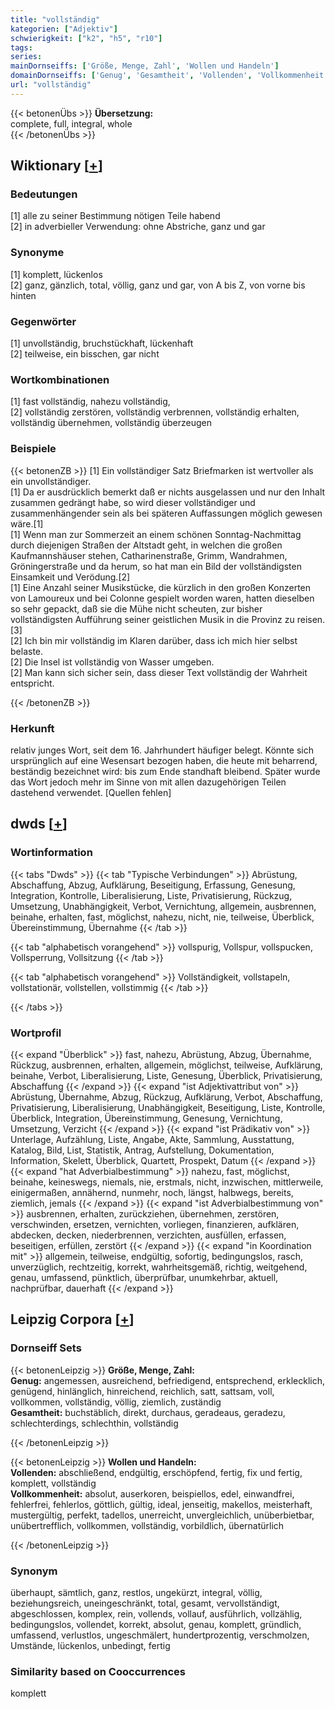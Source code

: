 ```yaml
---
title: "vollständig"
kategorien: ["Adjektiv"]
schwierigkeit: ["k2", "h5", "r10"]
tags:
series:
mainDornseiffs: ['Größe, Menge, Zahl', 'Wollen und Handeln']
domainDornseiffs: ['Genug', 'Gesamtheit', 'Vollenden', 'Vollkommenheit']
url: "vollständig"
---
```


{{< betonenÜbs >}}
**Übersetzung:**  
complete, full, integral, whole  
{{< /betonenÜbs >}}

## Wiktionary [[+](https://de.wiktionary.org/wiki/vollständig)]

### Bedeutungen
[1] alle zu seiner Bestimmung nötigen Teile habend  
[2] in adverbieller Verwendung: ohne Abstriche, ganz und gar  

### Synonyme
[1] komplett, lückenlos  
[2] ganz, gänzlich, total, völlig, ganz und gar, von A bis Z, von vorne bis hinten  

### Gegenwörter
[1] unvollständig, bruchstückhaft, lückenhaft  
[2] teilweise, ein bisschen, gar nicht  

### Wortkombinationen
[1] fast vollständig, nahezu vollständig,  
[2] vollständig zerstören, vollständig verbrennen, vollständig erhalten, vollständig übernehmen, vollständig überzeugen  

### Beispiele
{{< betonenZB >}}
[1] Ein vollständiger Satz Briefmarken ist wertvoller als ein unvollständiger.  
[1] Da er ausdrücklich bemerkt daß er nichts ausgelassen und nur den Inhalt zusammen gedrängt habe, so wird dieser vollständiger und zusammenhängender sein als bei späteren Auffassungen möglich gewesen wäre.[1]  
[1] Wenn man zur Sommerzeit an einem schönen Sonntag-Nachmittag durch diejenigen Straßen der Altstadt geht, in welchen die großen Kaufmannshäuser stehen, Catharinenstraße, Grimm, Wandrahmen, Gröningerstraße und da herum, so hat man ein Bild der vollständigsten Einsamkeit und Verödung.[2]  
[1] Eine Anzahl seiner Musikstücke, die kürzlich in den großen Konzerten von Lamoureux und bei Colonne gespielt worden waren, hatten dieselben so sehr gepackt, daß sie die Mühe nicht scheuten, zur bisher vollständigsten Aufführung seiner geistlichen Musik in die Provinz zu reisen.[3]  
[2] Ich bin mir vollständig im Klaren darüber, dass ich mich hier selbst belaste.  
[2] Die Insel ist vollständig von Wasser umgeben.  
[2] Man kann sich sicher sein, dass dieser Text vollständig der Wahrheit entspricht.  

{{< /betonenZB >}}
### Herkunft
relativ junges Wort, seit dem 16. Jahrhundert häufiger belegt. Könnte sich ursprünglich auf eine Wesensart bezogen haben, die heute mit beharrend, beständig bezeichnet wird: bis zum Ende standhaft bleibend. Später wurde das Wort jedoch mehr im Sinne von mit allen dazugehörigen Teilen dastehend verwendet. [Quellen fehlen]  



## dwds [[+](https://www.dwds.de/wb/vollständig)]

### Wortinformation
{{< tabs "Dwds" >}}
{{< tab "Typische Verbindungen" >}}
Abrüstung, Abschaffung, Abzug, Aufklärung, Beseitigung, Erfassung, Genesung, Integration, Kontrolle, Liberalisierung, Liste, Privatisierung, Rückzug, Umsetzung, Unabhängigkeit, Verbot, Vernichtung, allgemein, ausbrennen, beinahe, erhalten, fast, möglichst, nahezu, nicht, nie, teilweise, Überblick, Übereinstimmung, Übernahme
{{< /tab >}}

{{< tab "alphabetisch vorangehend" >}}
vollspurig, Vollspur, vollspucken, Vollsperrung, Vollsitzung
{{< /tab >}}

{{< tab "alphabetisch vorangehend" >}}
Vollständigkeit, vollstapeln, vollstationär, vollstellen, vollstimmig
{{< /tab >}}

{{< /tabs >}}

### Wortprofil
{{< expand "Überblick" >}} fast, nahezu, Abrüstung, Abzug, Übernahme, Rückzug, ausbrennen, erhalten, allgemein, möglichst, teilweise, Aufklärung, beinahe, Verbot, Liberalisierung, Liste, Genesung, Überblick, Privatisierung, Abschaffung {{< /expand >}}
{{< expand "ist Adjektivattribut von" >}} Abrüstung, Übernahme, Abzug, Rückzug, Aufklärung, Verbot, Abschaffung, Privatisierung, Liberalisierung, Unabhängigkeit, Beseitigung, Liste, Kontrolle, Überblick, Integration, Übereinstimmung, Genesung, Vernichtung, Umsetzung, Verzicht {{< /expand >}}
{{< expand "ist Prädikativ von" >}} Unterlage, Aufzählung, Liste, Angabe, Akte, Sammlung, Ausstattung, Katalog, Bild, List, Statistik, Antrag, Aufstellung, Dokumentation, Information, Skelett, Überblick, Quartett, Prospekt, Datum {{< /expand >}}
{{< expand "hat Adverbialbestimmung" >}} nahezu, fast, möglichst, beinahe, keineswegs, niemals, nie, erstmals, nicht, inzwischen, mittlerweile, einigermaßen, annähernd, nunmehr, noch, längst, halbwegs, bereits, ziemlich, jemals {{< /expand >}}
{{< expand "ist Adverbialbestimmung von" >}} ausbrennen, erhalten, zurückziehen, übernehmen, zerstören, verschwinden, ersetzen, vernichten, vorliegen, finanzieren, aufklären, abdecken, decken, niederbrennen, verzichten, ausfüllen, erfassen, beseitigen, erfüllen, zerstört {{< /expand >}}
{{< expand "in Koordination mit" >}} allgemein, teilweise, endgültig, sofortig, bedingungslos, rasch, unverzüglich, rechtzeitig, korrekt, wahrheitsgemäß, richtig, weitgehend, genau, umfassend, pünktlich, überprüfbar, unumkehrbar, aktuell, nachprüfbar, dauerhaft {{< /expand >}}

## Leipzig Corpora [[+](https://corpora.uni-leipzig.de/en/res?word=vollständig&corpusId=deu_newscrawl-public_2018)]

### Dornseiff Sets
{{< betonenLeipzig >}}
**Größe, Menge, Zahl:**  
**Genug:** angemessen, ausreichend, befriedigend, entsprechend, erklecklich, genügend, hinlänglich, hinreichend, reichlich, satt, sattsam, voll, vollkommen, vollständig, völlig, ziemlich, zuständig  
**Gesamtheit:** buchstäblich, direkt, durchaus, geradeaus, geradezu, schlechterdings, schlechthin, vollständig  

{{< /betonenLeipzig >}}


{{< betonenLeipzig >}}
**Wollen und Handeln:**  
**Vollenden:** abschließend, endgültig, erschöpfend, fertig, fix und fertig, komplett, vollständig  
**Vollkommenheit:** absolut, auserkoren, beispiellos, edel, einwandfrei, fehlerfrei, fehlerlos, göttlich, gültig, ideal, jenseitig, makellos, meisterhaft, mustergültig, perfekt, tadellos, unerreicht, unvergleichlich, unüberbietbar, unübertrefflich, vollkommen, vollständig, vorbildlich, übernatürlich  

{{< /betonenLeipzig >}}

### Synonym
überhaupt, sämtlich, ganz, restlos, ungekürzt, integral, völlig, beziehungsreich, uneingeschränkt, total, gesamt, vervollständigt, abgeschlossen, komplex, rein, vollends, vollauf, ausführlich, vollzählig, bedingungslos, vollendet, korrekt, absolut, genau, komplett, gründlich, umfassend, verlustlos, ungeschmälert, hundertprozentig, verschmolzen, Umstände, lückenlos, unbedingt, fertig


### Similarity based on Cooccurrences
komplett

